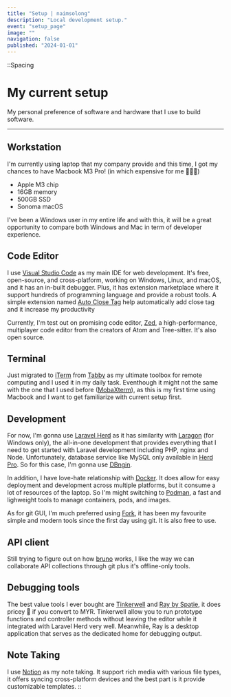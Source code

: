 ```yaml
---
title: "Setup | naimsolong"
description: "Local development setup."
event: "setup_page"
image: ""
navigation: false
published: "2024-01-01"
---
```


::Spacing

# My current setup

My personal preference of software and hardware that I use to build software.

  <hr/>

## Workstation

I'm currently using laptop that my company provide and this time, I got my chances to have Macbook M3 Pro! (in which expensive for me 💸💸💸)

- Apple M3 chip
- 16GB memory
- 500GB SSD
- Sonoma macOS

I've been a Windows user in my entire life and with this, it will be a great opportunity to compare both Windows and Mac in term of developer experience.

## Code Editor

I use [Visual Studio Code](https://code.visualstudio.com) as my main IDE for web development. It's free, open-source, and cross-platform, working on Windows, Linux, and macOS, and it has an in-built debugger. Plus, it has extension marketplace where it support hundreds of programming language and provide a robust tools. A simple extension named [Auto Close Tag](https://marketplace.visualstudio.com/items?itemName=formulahendry.auto-close-tag) help automatically add close tag and it increase my productivity

Currently, I'm test out on promising code editor, [Zed](https://zed.dev/), a high-performance, multiplayer code editor from the creators of Atom and Tree-sitter. It's also open source.

## Terminal

Just migrated to [iTerm](https://iterm2.com/) from [Tabby](https://tabby.sh/) as my ultimate toolbox for remote computing and I used it in my daily task.
Eventhough it might not the same with the one that I used before ([MobaXterm](https://mobaxterm.mobatek.net/)), as this is my first time using Macbook and I want to get familiarize with current setup first.

## Development

For now, I'm gonna use [Laravel Herd](https://herd.laravel.com/) as it has similarity with [Laragon](https://laragon.org/index.html) (for Windows only), the all-in-one development that provides everything that I need to get started with Laravel development including PHP, nginx and Node. Unfortunately, database service like MySQL only available in [Herd Pro](https://herd.laravel.com/#plans). So for this case, I'm gonna use [DBngin](https://dbngin.com/).

In addition, I have love-hate relationship with [Docker](https://docker.com). It does allow for easy deployment and development across multiple platforms, but it consume a lot of resources of the laptop. So I'm might switching to [Podman](https://podman.io/), a fast and lighweight tools to manage containers, pods, and images.

As for git GUI, I'm much preferred using [Fork](https://git-fork.com/), it has been my favourite simple and modern tools since the first day using git. It is also free to use.

## API client

Still trying to figure out on how [bruno](https://www.usebruno.com/) works, I like the way we can collaborate API collections through git plus it's offline-only tools.

## Debugging tools

The best value tools I ever bought are [Tinkerwell](https://tinkerwell.app/) and [Ray by Spatie](https://myray.app/), it does pricey 💸 if you convert to MYR. Tinkerwell allow you to run prototype functions and controller methods without leaving the editor while it integrated with Laravel Herd very well. Meanwhile, Ray is a desktop application that serves as the dedicated home for debugging output.

## Note Taking

I use [Notion](https://notion.so) as my note taking. It support rich media with various file types, it offers syncing cross-platform devices and the best part is it provide customizable templates.
::
